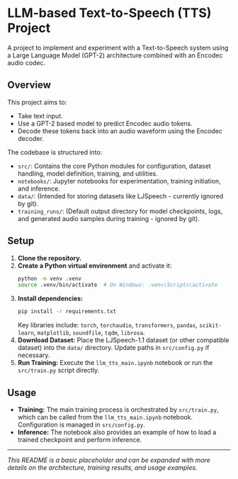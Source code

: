 # LLM-based Text-to-Speech (TTS) Project

A project to implement and experiment with a Text-to-Speech system using a Large Language Model (GPT-2) architecture combined with an Encodec audio codec.

## Overview

This project aims to:
- Take text input.
- Use a GPT-2 based model to predict Encodec audio tokens.
- Decode these tokens back into an audio waveform using the Encodec decoder.

The codebase is structured into:
- `src/`: Contains the core Python modules for configuration, dataset handling, model definition, training, and utilities.
- `notebooks/`: Jupyter notebooks for experimentation, training initiation, and inference.
- `data/`: (Intended for storing datasets like LJSpeech - currently ignored by git).
- `training_runs/`: (Default output directory for model checkpoints, logs, and generated audio samples during training - ignored by git).

## Setup

1.  **Clone the repository.**
2.  **Create a Python virtual environment** and activate it:
    ```bash
    python -m venv .venv
    source .venv/bin/activate  # On Windows: .venv\Scripts\activate
    ```
3.  **Install dependencies:**
    ```bash
    pip install -r requirements.txt
    ```
    Key libraries include: `torch`, `torchaudio`, `transformers`, `pandas`, `scikit-learn`, `matplotlib`, `soundfile`, `tqdm`, `librosa`.
4.  **Download Dataset:** Place the LJSpeech-1.1 dataset (or other compatible dataset) into the `data/` directory. Update paths in `src/config.py` if necessary.
5.  **Run Training:** Execute the `llm_tts_main.ipynb` notebook or run the `src/train.py` script directly.

## Usage

-   **Training:** The main training process is orchestrated by `src/train.py`, which can be called from the `llm_tts_main.ipynb` notebook. Configuration is managed in `src/config.py`.
-   **Inference:** The notebook also provides an example of how to load a trained checkpoint and perform inference.

---
*This README is a basic placeholder and can be expanded with more details on the architecture, training results, and usage examples.*
